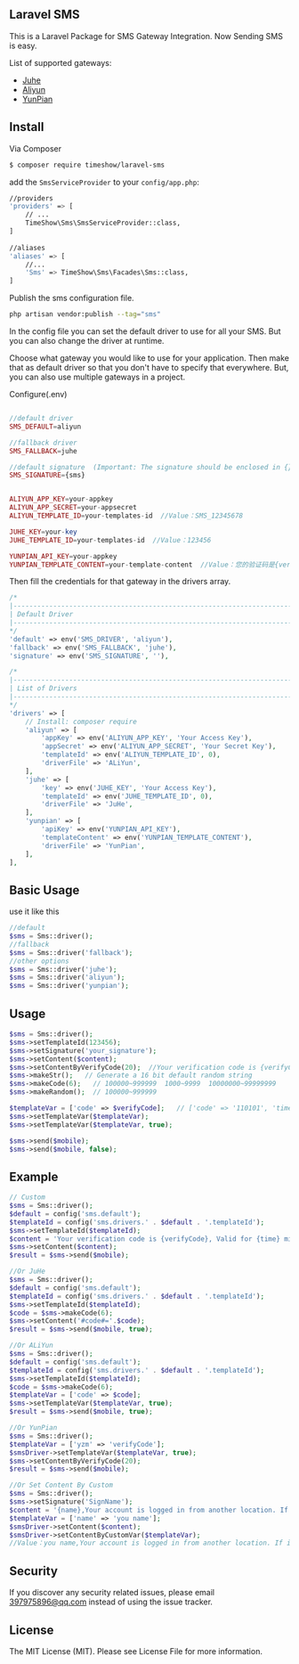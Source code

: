## Laravel SMS

This is a Laravel Package for SMS Gateway Integration. Now Sending SMS is easy.

List of supported gateways:
- [Juhe](https://www.juhe.cn/)
- [Aliyun](https://www.aliyun.com/product/sms)
- [YunPian](https://www.yunpian.com/)

## Install

Via Composer

```bash
$ composer require timeshow/laravel-sms
```

add the `SmsServiceProvider` to your `config/app.php`:

``` bash
//providers
'providers' => [
    // ...
    TimeShow\Sms\SmsServiceProvider::class,
]
    
//aliases
'aliases' => [
    //...
    'Sms' => TimeShow\Sms\Facades\Sms::class,    
]
```

Publish the sms configuration file.

``` bash
php artisan vendor:publish --tag="sms"
```

In the config file you can set the default driver to use for all your SMS. But you can also change the driver at
runtime.

Choose what gateway you would like to use for your application. Then make that as default driver so that you don't have
to specify that everywhere. But, you can also use multiple gateways in a project.

Configure(.env)
```php

//default driver
SMS_DEFAULT=aliyun

//fallback driver
SMS_FALLBACK=juhe

//default signature  (Important: The signature should be enclosed in {})
SMS_SIGNATURE={sms}


ALIYUN_APP_KEY=your-appkey
ALIYUN_APP_SECRET=your-appsecret
ALIYUN_TEMPLATE_ID=your-templates-id  //Value：SMS_12345678

JUHE_KEY=your-key
JUHE_TEMPLATE_ID=your-templates-id  //Value：123456

YUNPIAN_API_KEY=your-appkey
YUNPIAN_TEMPLATE_CONTENT=your-template-content  //Value：您的验证码是{verifyCode}，有效期为{time}分钟，请尽快验证
```

Then fill the credentials for that gateway in the drivers array.

```php
/*
|--------------------------------------------------------------------------
| Default Driver
|--------------------------------------------------------------------------
*/
'default' => env('SMS_DRIVER', 'aliyun'),
'fallback' => env('SMS_FALLBACK', 'juhe'),
'signature' => env('SMS_SIGNATURE', ''),

/*
|--------------------------------------------------------------------------
| List of Drivers
|--------------------------------------------------------------------------
*/
'drivers' => [
    // Install: composer require
    'aliyun' => [
        'appKey' => env('ALIYUN_APP_KEY', 'Your Access Key'),
        'appSecret' => env('ALIYUN_APP_SECRET', 'Your Secret Key'),
        'templateId' => env('ALIYUN_TEMPLATE_ID', 0),
        'driverFile' => 'ALiYun',
    ],
    'juhe' => [
        'key' => env('JUHE_KEY', 'Your Access Key'),
        'templateId' => env('JUHE_TEMPLATE_ID', 0),
        'driverFile' => 'JuHe',
    ],
    'yunpian' => [
        'apiKey' => env('YUNPIAN_API_KEY'),
        'templateContent' => env('YUNPIAN_TEMPLATE_CONTENT'),
        'driverFile' => 'YunPian',
    ],
],
```

## Basic Usage
use it like this

```php
//default
$sms = Sms::driver();
//fallback
$sms = Sms::driver('fallback');
//other options
$sms = Sms::driver('juhe');
$sms = Sms::driver('aliyun');
$sms = Sms::driver('yunpian');
```

## Usage

```php
$sms = Sms::driver();
$sms->setTemplateId(123456);
$sms->setSignature('your_signature');
$sms->setContent($content);
$sms->setContentByVerifyCode(20);  //Your verification code is {verifyCode}, valid for 20 minutes
$sms->makeStr();   // Generate a 16 bit default random string
$sms->makeCode(6);   // 100000~999999  1000~9999  10000000~99999999
$sms->makeRandom();  // 100000~999999

$templateVar = ['code' => $verifyCode];   // ['code' => '110101', 'time' =>'10']
$sms->setTemplateVar($templateVar);
$sms->setTemplateVar($templateVar, true);

$sms->send($mobile);
$sms->send($mobile, false);
```

## Example
```php
// Custom
$sms = Sms::driver();
$default = config('sms.default');
$templateId = config('sms.drivers.' . $default . '.templateId');
$sms->setTemplateId($templateId);
$content = 'Your verification code is {verifyCode}, Valid for {time} minutes';
$sms->setContent($content);
$result = $sms->send($mobile);

//Or JuHe
$sms = Sms::driver();
$default = config('sms.default');
$templateId = config('sms.drivers.' . $default . '.templateId');
$sms->setTemplateId($templateId);
$code = $sms->makeCode(6);
$sms->setContent('#code#='.$code);
$result = $sms->send($mobile, true);

//Or ALiYun
$sms = Sms::driver();
$default = config('sms.default');
$templateId = config('sms.drivers.' . $default . '.templateId');
$sms->setTemplateId($templateId);
$code = $sms->makeCode(6);
$templateVar = ['code' => $code];
$sms->setTemplateVar($templateVar, true);
$result = $sms->send($mobile, true);

//Or YunPian
$sms = Sms::driver();
$templateVar = ['yzm' => 'verifyCode'];
$smsDriver->setTemplateVar($templateVar, true);
$sms->setContentByVerifyCode(20);
$result = $sms->send($mobile);

//Or Set Content By Custom
$sms = Sms::driver();
$sms->setSignature('SignName');
$content = '{name},Your account is logged in from another location. If it was not for you, please change the password in a timely manner';  //content
$templateVar = ['name' => 'you name']; 
$smsDriver->setContent($content);
$smsDriver->setContentByCustomVar($templateVar);
//Value：you name,Your account is logged in from another location. If it was not for you, please change the password in a timely manner
```

## Security
If you discover any security related issues, please email 397975896@qq.com instead of using the issue tracker.

## License
The MIT License (MIT). Please see License File for more information.